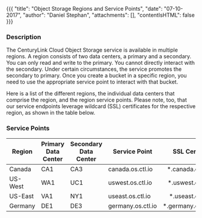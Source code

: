 {{{
  "title": "Object Storage Regions and Service Points",
  "date": "07-10-2017",
  "author": "Daniel Stephan",
  "attachments": [],
  "contentIsHTML": false
}}}

### Description
The CenturyLink Cloud Object Storage service is available in multiple regions. A region consists of two data centers, a primary and a secondary. You can only read and write to the primary. You cannot directly interact with the secondary. Under certain circumstances, the service promotes the secondary to primary. Once you create a bucket in a specific region, you need to use the appropriate service point to interact with that bucket.  

Here is a list of the different regions, the individual data centers that comprise the region, and the region service points.  Please note, too, that our service endpoints leverage wildcard (SSL) certificates for the respective region, as shown in the table below.

### Service Points
Region|Primary Data Center|Secondary Data Center|Service Point|SSL Certificate
---|---|---|---|---:|
Canada|CA1|CA3|canada.os.ctl.io|*.canada.os.ctl.io|
US-West|WA1|UC1|uswest.os.ctl.io|*.uswest.os.ctl.io|
US-East|VA1|NY1|useast.os.ctl.io|*.useast.os.ctl.io|
Germany|DE1|DE3|germany.os.ctl.io|*.germany.os.ctl.io
